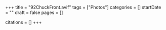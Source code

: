 +++
title = "92ChuckFront.avif"
tags = ["Photos"]
categories = []
startDate = ""
draft = false
pages = []

citations = []
+++
